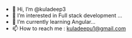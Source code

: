 - 👋 Hi, I’m @kuladeep3
- 👀 I’m interested in Full stack development ...
- 🌱 I’m currently learning Angular...
- 📫 How to reach me : kuladeepu1@gmail.com

<!---
kuladeep3/kuladeep3 is a ✨ special ✨ repository because its `README.md` (this file) appears on your GitHub profile.
You can click the Preview link to take a look at your changes.
--->
